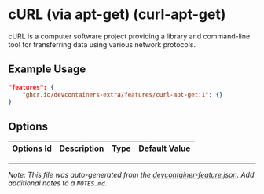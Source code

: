 
# cURL (via apt-get) (curl-apt-get)

cURL is a computer software project providing a library and command-line tool for transferring data using various network protocols.

## Example Usage

```json
"features": {
    "ghcr.io/devcontainers-extra/features/curl-apt-get:1": {}
}
```

## Options

| Options Id | Description | Type | Default Value |
|-----|-----|-----|-----|




---

_Note: This file was auto-generated from the [devcontainer-feature.json](devcontainer-feature.json).  Add additional notes to a `NOTES.md`._
